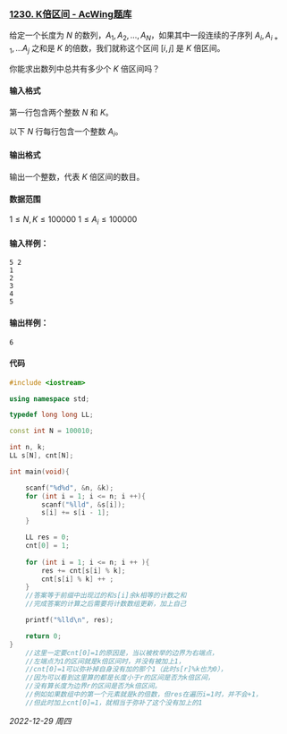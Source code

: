 ### [1230. K倍区间 - AcWing题库](https://www.acwing.com/problem/content/1232/)

给定一个长度为 $N$ 的数列，$A_1, A_2, \dots, A_N$，如果其中一段连续的子序列 $A_i,A_{i+1},\dots A_j$ 之和是 $K$ 的倍数，我们就称这个区间 $[i, j]$ 是 $K$ 倍区间。

你能求出数列中总共有多少个 $K$ 倍区间吗？

#### 输入格式

第一行包含两个整数 $N$ 和 $K$。

以下 $N$ 行每行包含一个整数 $A_i$。

#### 输出格式

输出一个整数，代表 $K$ 倍区间的数目。

#### 数据范围

$1 \leq N, K \leq 100000$
$1 \leq A_i \leq 100000$

#### 输入样例：

```
5 2
1
2
3
4
5
```

#### 输出样例：

```
6
```

#### 代码

```cpp
#include <iostream>

using namespace std;

typedef long long LL;

const int N = 100010;

int n, k;
LL s[N], cnt[N];

int main(void){

    scanf("%d%d", &n, &k);
    for (int i = 1; i <= n; i ++){
        scanf("%lld", &s[i]);
        s[i] += s[i - 1];
    }

    LL res = 0;
    cnt[0] = 1;
    
    for (int i = 1; i <= n; i ++ ){
        res += cnt[s[i] % k];
        cnt[s[i] % k] ++ ;
    }
    //答案等于前缀中出现过的和s[i]余k相等的计数之和
    //完成答案的计算之后需要将计数数组更新，加上自己

    printf("%lld\n", res);

    return 0;
}
    //这里一定要cnt[0]=1的原因是，当以被枚举的边界为右端点，
    //左端点为1的区间就是k倍区间时，并没有被加上1，
    //cnt[0]=1可以弥补掉自身没有加的那个1（此时s[r]%k也为0），
    //因为可以看到这里算的都是长度小于r的区间是否为k倍区间，
    //没有算长度为边界r的区间是否为k倍区间。
    //例如如果数组中的第一个元素就是k的倍数，但res在遍历i=1时，并不会+1，
    //但此时加上cnt[0]=1，就相当于弥补了这个没有加上的1
```




*2022-12-29 周四*